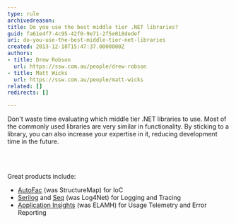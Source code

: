 ```yaml
---
type: rule
archivedreason: 
title: Do you use the best middle tier .NET libraries?
guid: fa61e4f7-4c95-42f0-9e71-2f5e018dedef
uri: do-you-use-the-best-middle-tier-net-libraries
created: 2013-12-18T15:47:37.0000000Z
authors:
- title: Drew Robson
  url: https://ssw.com.au/people/drew-robson
- title: Matt Wicks
  url: https://ssw.com.au/people/matt-wicks
related: []
redirects: []

---
```



<p class="ssw15-rteElement-P">​Don't waste time evaluating which middle tier .NET&#160;libraries to use. Most of the commonly used libraries are very similar in functionality. By sticking to a library, you can also increase your expertise in it, reducing development time in the future.​​<br></p>
<br><excerpt class='endintro'></excerpt><br>
<div><p class="ssw15-rteElement-P">​​​Great products include&#58;<br></p><ul><li><a href="https&#58;//autofac.org/">AutoFac</a> (was StructureMap)&#160;for IoC</li><li><a href="https&#58;//serilog.net/">Serilog</a>&#160;and <a href="https&#58;//datalust.co/">Seq</a> (was Log4Net) for Logging and Tracing</li><li><a href="/rules-to-better-application-insights-for-visual-studio-online">Application Insights</a>&#160;(was ELAMH) for Usage Telemetry and Error Reporting<br></li></ul></div>


